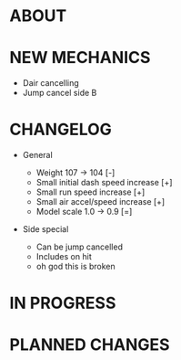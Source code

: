 # ABOUT



# NEW MECHANICS

- Dair cancelling
- Jump cancel side B

# CHANGELOG

- General
    - Weight 107 -> 104 [-]
    - Small initial dash speed increase [+]
    - Small run speed increase [+]
    - Small air accel/speed increase [+]
    - Model scale 1.0 -> 0.9 [=]

- Side special
    - Can be jump cancelled
    - Includes on hit
    - oh god this is broken

# IN PROGRESS



# PLANNED CHANGES




